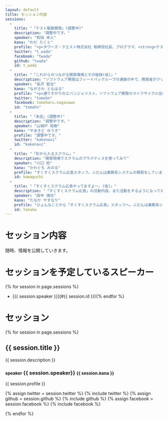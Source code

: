 ```yaml
---
layout: default
title: セッション内容
sessions:
  -
    title: "「テスト駆動開発」(調整中)"
    description: "調整中です。"
    speaker: "和田 卓人"
    kana: "わだ たくと"
    profile: "<p>タワーズ・クエスト株式会社 取締役社長、プログラマ、<strong>テスト駆動開発者</strong>。学生時代にソフトウェア工学を学び、オブジェクト指向分析/設計に傾倒する。その後様々な縁に導かれソフトウェアパターンやXP（eXtremeProgramming）を実践する人たちと出会い、後の<strong>テスト駆動開発</strong>の誕生を知る。<strong>テスト駆動開発</strong>に「完璧主義の呪い（完璧な設計を得るまではコードを書けないし良いシステムも出来ないという強迫観念）」を解いてもらってからは、文章を書いたり、講演を行ったり、ハンズオンイベントを開催するなどして、<strong>テスト駆動開発</strong>を広めようと努力している。</p><p>今日もグリーンバンド（<strong>テスト駆動開発者の証</strong>）を左手に着け、テストと共にコードを書いている。</p><p>『<a href=\"http://www.oreilly.co.jp/books/9784873114798/\">プログラマが知るべき97のこと</a>』<br>『<a href=\"http://www.oreilly.co.jp/books/9784873115894/\">SQLアンチパターン</a>』（オライリージャパン）監修。</p>"
    twitter: "t_wada"
    facebook: "twada"
    github: "twada"
    id: t_wada
  -
    title: "「これからのつながる開発環境とその秘訣(仮)」"
    description: "ソフトウェア開発はフィードバックループの連鎖の中で、開発者がクリエイティブな仕事を行い、アイデアをビジネス価値としてユーザーにデリバリーすることです。そこには複雑さ、未経験な分野への挑戦があり、協調することで問題に立ち向かっていくことが求められます。このセッションでは、最新の開発環境がいかに重要なのかをご紹介します。"
    speaker: "長沢 智治"
    kana: "ながさわ ともはる"
    profile: "<p>通りすがりのエバンジェリスト。ソフトウェア開発のライフサイクル全般を経験したのち、開発者から開発者を支援するコンサルタントやアーキテクト、エバンジェリストを経験。リアル、バーチャル関係なく、通りすがりながらなにかお手伝いできないかを考え、行動する日々。趣味は、海水魚飼育と仮面ライダー。</p><p>『<a href=\"http://www.amazon.co.jp/%E3%82%A2%E3%82%B8%E3%83%A3%E3%82%A4%E3%83%AB%E3%82%BD%E3%83%95%E3%83%88%E3%82%A6%E3%82%A7%E3%82%A2%E3%82%A8%E3%83%B3%E3%82%B8%E3%83%8B%E3%82%A2%E3%83%AA%E3%83%B3%E3%82%B0-%E5%9F%BA%E6%9C%AC%E6%A6%82%E5%BF%B5%E3%81%8B%E3%82%89%E7%B6%99%E7%B6%9A%E7%9A%84%E3%83%95%E3%82%A3%E3%83%BC%E3%83%89%E3%83%90%E3%83%83%E3%82%AF%E3%81%BE%E3%81%A7-%E3%83%9E%E3%82%A4%E3%82%AF%E3%83%AD%E3%82%BD%E3%83%95%E3%83%88%E9%96%A2%E9%80%A3%E6%9B%B8-Sam-Guckenheimer/dp/4822294684\" target=\"_blank\">アジャイルソフトウェアエンジニアリング</a>』<br>（日経BP）監訳者代表</p><p>Blog: <a href=\"http://softwareengineeringplatform.com\" target=\"_blank\">softwareengineeringplatform.com</a>, <a href=\"http://blogs.itmedia.co.jp/nagap/\" target=\"_blank\">ITとビジネスの可能性</a></p>"
    twitter: "tomohn"
    facebook: tomoharu.nagasawa
    id: "tomohn"
  -
    title: "「未定」(調整中)"
    description: "調整中です。"
    speaker: "山城戸 祐樹"
    kana: "やまきど ゆうき"
    profile: "調整中です。"
    twitter: "kakenavi"
    id: "kakenavi"
  -
    title: "「形から入るスクラム」"
    description: "開発現場でスクラムのプラクティスを使ってみて"
    speaker: "川口 稔"
    kana: "かわぐち みのる"
    profile: "すくすくスクラム広島スタッフ。ふだんは業務系システムの開発をしています。"
    id: kawaguchi
  -
    title: "「すくすくスクラム広島やってますよ～。(仮)」"
    description: "「すくすくスクラム広島」の活動内容、また活動をするようになってからの変化。活動することの伝播を目指す。"
    speaker: "田中 靖也"
    kana: "たなか やすなり"
    profile: "ひょんなことから「すくすくスクラム広島」スタッフへ。ふだんは業務系システムのSE的なお仕事をしている。チームパフォーマンスの最大化を意識し、継続的に成果を出し続けることを目標にしている。"
    id: tanaka
---
```


# セッション内容

随時、情報を公開していきます。

# セッションを予定しているスピーカー

{% for session in page.sessions %}
* [{{ session.speaker }}](#{{ session.id }}){% endfor %}

# セッション

{% for session in page.sessions %}
<div class="session">
<h2 class="session-title">{{ session.title }}</h2>

<p>{{ session.description }}</p>

<h3 id="{{ session.id }}">
  <small>speaker</small> {{ session.speaker}} <small>{{ session.kana }}</small></h3>
{{ session.profile }}
<p>
{% assign twitter = session.twitter %}
{% include twitter %}
{% assign github = session.github %}
{% include github %}
{% assign facebook = session.facebook %}
{% include facebook %}
</p>
</div>
{% endfor %}
